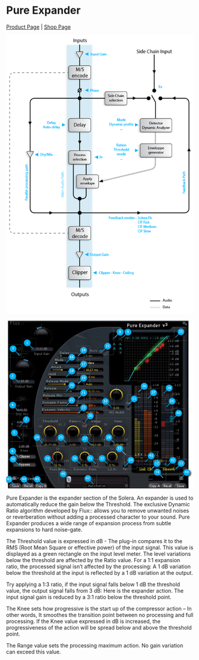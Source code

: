 # Pure Expander
[Product Page](https://www.flux.audio/project/pure-expander/) 
| [Shop Page](https://shop.flux.audio/en_US/products/pure-expander)

![](include/pure-exp_01.png)

![](include/pure-exp_02.png)

Pure Expander is the expander section of the Solera. An expander is used to automatically reduce the gain below the 
Threshold. The exclusive Dynamic Ratio algorithm developed by Flux:: allows you to remove unwanted noises or reverberation
without adding a processed character to your sound. Pure Expander produces a wide range of expansion process from
subtle expansions to hard noise-gate.

The Threshold value is expressed in dB - The plug-in compares it to the RMS (Root Mean Square or effective power) of the
input signal. This value is displayed as a green rectangle on the input level meter. The level variations below the threshold
are affected by the Ratio value. For a 1:1 expansion ratio, the processed signal isn’t affected by the processing: 
A 1 dB variation below the threshold at the input is reflected by a 1 dB variation at the output.

Try applying a 1:3 ratio, if the input signal falls below 1 dB the threshold value, the output signal falls from 3 dB: Here is the
expander action. The input signal gain is reduced by a 3:1 ratio below the threshold point.

The Knee sets how progressive is the start up of the compressor action – In other words, It smoothes the transition point
between no processing and full processing. If the Knee value expressed in dB is increased, the progressiveness of the action
will be spread below and above the threshold point.

The Range value sets the processing maximum action. No gain variation can exceed this value.
